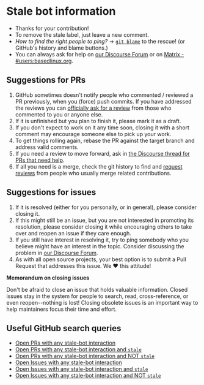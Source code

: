 # Stale bot information

- Thanks for your contribution!
- To remove the stale label, just leave a new comment.
- _How to find the right people to ping?_ &rarr; [`git blame`](https://git-scm.com/docs/git-blame) to the rescue! (or GitHub's history and blame buttons.)
- You can always ask for help on [our Discourse Forum](https://discourse.basedlinux.org/) or on [Matrix - #users:basedlinux.org](https://matrix.to/#/#users:basedlinux.org).

## Suggestions for PRs

1. GitHub sometimes doesn't notify people who commented / reviewed a PR previously, when you (force) push commits. If you have addressed the reviews you can [officially ask for a review](https://docs.github.com/en/free-pro-team@latest/github/collaborating-with-issues-and-pull-requests/requesting-a-pull-request-review) from those who commented to you or anyone else.
2. If it is unfinished but you plan to finish it, please mark it as a draft.
3. If you don't expect to work on it any time soon, closing it with a short comment may encourage someone else to pick up your work.
4. To get things rolling again, rebase the PR against the target branch and address valid comments.
5. If you need a review to move forward, ask in [the Discourse thread for PRs that need help](https://discourse.basedlinux.org/t/prs-in-distress/3604).
6. If all you need is a merge, check the git history to find and [request reviews](https://docs.github.com/en/github/collaborating-with-issues-and-pull-requests/requesting-a-pull-request-review) from people who usually merge related contributions.

## Suggestions for issues

1. If it is resolved (either for you personally, or in general), please consider closing it.
2. If this might still be an issue, but you are not interested in promoting its resolution, please consider closing it while encouraging others to take over and reopen an issue if they care enough.
3. If you still have interest in resolving it, try to ping somebody who you believe might have an interest in the topic. Consider discussing the problem in [our Discourse Forum](https://discourse.basedlinux.org/).
4. As with all open source projects, your best option is to submit a Pull Request that addresses this issue. We :heart: this attitude!

**Memorandum on closing issues**

Don't be afraid to close an issue that holds valuable information. Closed issues stay in the system for people to search, read, cross-reference, or even reopen--nothing is lost! Closing obsolete issues is an important way to help maintainers focus their time and effort.

## Useful GitHub search queries

- [Open PRs with any stale-bot interaction](https://github.com/BasedLinux/bsd/pulls?q=is%3Apr+is%3Aopen+commenter%3Aapp%2Fstale+)
- [Open PRs with any stale-bot interaction and `stale`](https://github.com/BasedLinux/bsd/pulls?q=is%3Apr+is%3Aopen+commenter%3Aapp%2Fstale+label%3A%22stale%22)
- [Open PRs with any stale-bot interaction and NOT `stale`](https://github.com/BasedLinux/bsd/pulls?q=is%3Apr+is%3Aopen+commenter%3Aapp%2Fstale+-label%3A%22stale%22+)
- [Open Issues with any stale-bot interaction](https://github.com/BasedLinux/bsd/issues?q=is%3Aissue+is%3Aopen+commenter%3Aapp%2Fstale+)
- [Open Issues with any stale-bot interaction and `stale`](https://github.com/BasedLinux/bsd/issues?q=is%3Aissue+is%3Aopen+commenter%3Aapp%2Fstale+label%3A%22stale%22+)
- [Open Issues with any stale-bot interaction and NOT `stale`](https://github.com/BasedLinux/bsd/issues?q=is%3Aissue+is%3Aopen+commenter%3Aapp%2Fstale+-label%3A%22stale%22+)
